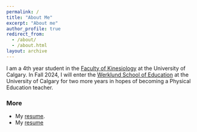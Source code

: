 ```yaml
---
permalink: /
title: "About Me"
excerpt: "About me"
author_profile: true
redirect_from: 
  - /about/
  - /about.html
layout: archive
---
```


I am a 4th year student in the [Faculty of Kinesiology](https://www.ucalgary.ca/future-students/undergraduate/explore-programs/kinesiology) at the University of Calgary. 
In Fall 2024, I will enter the [Werklund School of Education](https://werklund.ucalgary.ca) at the University of Calgary for two more years in hopes of becoming a Physical Education teacher.

### More

- My [resume](/pdf/resume.pdf).
- My <a href="/pdf/resume.pdf" download>resume</a>

